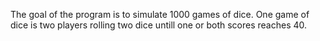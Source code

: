 The goal of the program is to simulate 1000 games of dice.
One game of dice is two players rolling two dice untill one or both scores reaches 40.